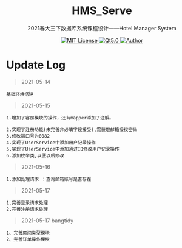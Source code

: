 <p align="center">
<h1 align="center">HMS_Serve </h1>
<p align="center">2021春大三下数据库系统课程设计——Hotel Manager System</p>
<p align="center">
    <a href="https://github.com/CoderGay/">
        <img src="https://img.shields.io/badge/license-MIT-green" alt="MIT License" />
    </a>
    <a href="https://cn.vuejs.org/">
        <img src="https://img.shields.io/badge/Frame-SpringBoot%202.0%2B-success" alt="Qt5.0">
    </a>
    <a href="https://github.com/Bangtidy">
        <img src="https://img.shields.io/badge/author-Bangtidy%20%26%20%20CoderGay-blueviolet" alt="Author">
    </a>
</p>



# Update Log

> 2021-05-14

```
基础环境搭建

```

> 2021-05-15

```
1.增加了客房模块的操作，还有mapper添加了注解。

2.实现了注册功能(未完善非必填字段接受),需获取邮箱授权密码
3.修改端口号为8082
4.实现了UserService中添加用户记录操作
5.实现了UserService中添加通过ID修改用户记录操作
6.添加枚举类,以便以后修改

```

> 2021-05-16

```
1.添加处理请求 ：查询邮箱账号是否存在

```


> 2021-05-17

```
1.完善登录请求处理
2.完善注册请求处理

```

> 2021-05-17 bangtidy

```
1、完善房间类型模块
2、完善订单操作模块

```